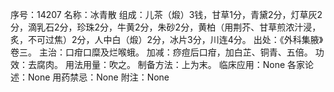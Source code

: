 序号：14207
名称：冰青散
组成：儿茶（煅）3钱，甘草1分，青黛2分，灯草灰2分，滴乳石2分，珍珠2分，牛黄2分，朱砂2分，黄柏（用荆芥、甘草煎浓汁浸，炙，不可过焦）2分，人中白（煅）2分，冰片3分，川连4分。
出处：《外科集腋》卷三。
主治：口疳口糜及烂喉蛾。
加减：痧痘后口疳，加白芷、铜青、五倍。
功效：去腐肉。
用法用量：吹之。
制备方法：上为末。
临床应用：None
各家论述：None
用药禁忌：None
附注：None
